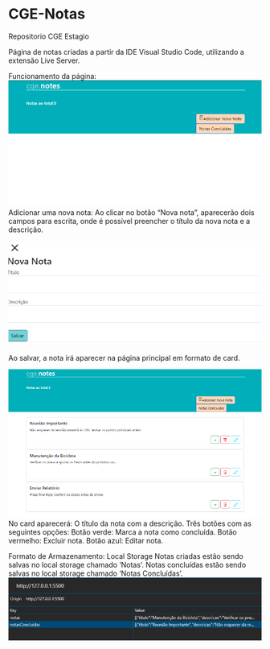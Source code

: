 # CGE-Notas
Repositorio CGE Estagio 

Página de notas criadas a partir da IDE Visual Studio Code, utilizando a extensão Live Server.

Funcionamento da página:
![alt text](image.png)
Adicionar uma nova nota:
Ao clicar no botão “Nova nota”, aparecerão dois campos para escrita, onde é possível preencher o título da nova nota e a descrição. 

![alt text](image-1.png)

Ao salvar, a nota irá aparecer na página principal em formato de card.

![alt text](image-2.png)
No card aparecerá:
O título da nota com a descrição.
Três botões com as seguintes opções:
Botão verde: Marca a nota como concluída.
Botão vermelho: Excluir nota.
Botão azul: Editar nota.

Formato de Armazenamento: Local Storage
Notas criadas estão sendo salvas no local storage chamado ‘Notas’.
Notas concluídas estão sendo salvas no local storage chamado ‘Notas Concluídas’.
![alt text](image-3.png)